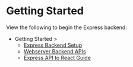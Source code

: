 # Getting Started
View the following to begin the Express backend:

- Getting Started >
    - [Express Backend Setup](getting_started/express.md)
    - [Webserver Backend APIs](getting_started/express_api.md)
    - [Express API to React Guide](getting_started/express_api_react.md)